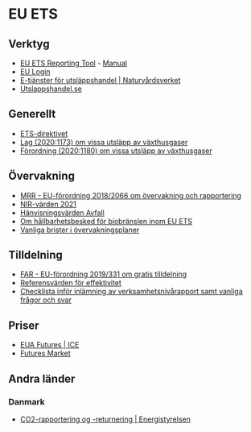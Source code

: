 # EU ETS

## Verktyg
* [EU ETS Reporting Tool](https://ets-reporting.ec.europa.eu/) - [Manual](https://ec.europa.eu/clima/sites-0/emission-trading-system-mrv-reporting_en)
* [EU Login](https://ecas.ec.europa.eu/cas/login)
* [E-tjänster för utsläppshandel \| Naturvårdsverket](https://www.naturvardsverket.se/amnesomraden/utslappshandel/e-tjanster-for-utslappshandel/)
* [Utslappshandel.se](https://utslappshandel.se)

## Generellt
* [ETS-direktivet](https://eur-lex.europa.eu/legal-content/EN/TXT/?uri=CELEX%3A02003L0087-20210101)
* [Lag (2020:1173) om vissa utsläpp av växthusgaser](https://www.riksdagen.se/sv/dokument-lagar/dokument/svensk-forfattningssamling/lag-20201173-om-vissa-utslapp-av-vaxthusgaser_sfs-2020-1173)
* [Förordning (2020:1180) om vissa utsläpp av växthusgaser](https://www.riksdagen.se/sv/dokument-lagar/dokument/svensk-forfattningssamling/forordning-20201180-om-vissa-utslapp-av_sfs-2020-1180)

## Övervakning
* [MRR - EU-förordning 2018/2066 om övervakning och rapportering](https://eur-lex.europa.eu/legal-content/EN/TXT/?uri=CELEX%3A02018R2066-20220828)
* [NIR-värden 2021](https://idenoab.sharepoint.com/:x:/r/sites/Uppdrag/_layouts/15/Doc.aspx?sourcedoc=%7B2D0E4C88-DB01-45B1-BF32-7CE458CE519F%7D&file=emissionsfaktorer-och-varmevarden-2021.xlsx&action=default&mobileredirect=true)
* [Hänvisningsvärden Avfall](https://idenoab.sharepoint.com/sites/Uppdrag/Delade%20dokument/Forms/AllItems.aspx?RootFolder=%2Fsites%2FUppdrag%2FDelade%20dokument%2FGemensamt%2FUtsl%C3%A4ppshandel%2FH%C3%A4nvisningsv%C3%A4rden&FolderCTID=0x01200098C5D5EA12791C4D851C1F8659809098)
* [Om hållbarhetsbesked för biobränslen inom EU ETS](https://www.naturvardsverket.se/globalassets/vagledning/utslappshandel/vagledning-om-hallbarhetsbesked-for-biobranslen.pdf)
* [Vanliga brister i övervakningsplaner](https://www.naturvardsverket.se/globalassets/vagledning/utslappshandel/vagledning-om-vanliga-synpunkter-overvakningsplaner.pdf)

## Tilldelning
* [FAR - EU-förordning 2019/331 om gratis tilldelning](https://eur-lex.europa.eu/legal-content/SV/TXT/?uri=CELEX:32019R0331)
* [Referensvärden för effektivitet](https://eur-lex.europa.eu/legal-content/SV/TXT/HTML/?uri=CELEX:32015R2402&from=EN)
* [Checklista inför inlämning av verksamhetsnivårapport samt vanliga frågor och svar](https://www.naturvardsverket.se/contentassets/bb087890886a4c55851bb9095f27ac42/checklista-och-faq-verksamhetsnivarapport.pdf)

## Priser
* [EUA Futures \| ICE](https://www.theice.com/products/197/EUA-Futures/data?marketId=6482028)
* [Futures Market](https://www.eex.com/en/market-data/environmental-markets/derivatives-market)

## Andra länder
### Danmark
* [CO2-rapportering og -returnering \| Energistyrelsen](https://ens.dk/ansvarsomraader/co2-kvoter/stationaere-produktionsenheder/co2-rapportering-og-returnering)

<script>

function openLink(e) {
  alert(e.target.href);
  window.parent.location.href = e.target.href;
  event.preventDefault();
}

window.onload = function() {
  var anchors = document.getElementsByTagName('a');
  for (var i = 0; i < anchors.length; i++) {
    anchors[i].addEventListener("click", openLink, false);
  }
}

</script>
